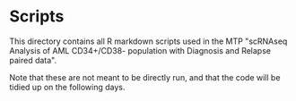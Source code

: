 
# Scripts

This directory contains all R markdown scripts used in the MTP "scRNAseq Analysis of AML CD34+/CD38- population with Diagnosis and Relapse paired data".

Note that these are not meant to be directly run, and that the code will be tidied up on the following days.
